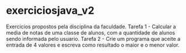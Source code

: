 # exerciciosjava_v2
Exercicios propostos pela disciplina da faculdade.
Tarefa 1 - Calcular a media de notas de uma classe de alunos, com a quantidade de alunos sendo informada pelo usuario.
Tarefa 2 - Crie um programa que aceite a entrada de 4 valores e escreva como resultado o maior e o menor valor.
